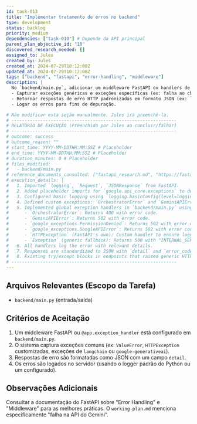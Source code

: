 ```yaml
---
id: task-013
title: "Implementar tratamento de erros no backend"
type: development
status: backlog
priority: medium
dependencies: ["task-010"] # Depende da API principal
parent_plan_objective_id: "10"
discovered_research_needed: []
assigned_to: Jules
created_by: Jules
created_at: 2024-07-29T10:12:00Z
updated_at: 2024-07-29T10:12:00Z
tags: ["backend", "fastapi", "error-handling", "middleware"]
description: |
  No `backend/main.py`, adicionar um middleware FastAPI ou handlers de exceção para:
  - Capturar exceções genéricas e exceções específicas (ex: falha ao chamar a API do Gemini, erro de validação Pydantic não pego automaticamente).
  - Retornar respostas de erro HTTP padronizadas em formato JSON (ex: `{"detail": "Mensagem de erro", "error_code": "CODIGO_ERRO"}`).
  - Logar os erros para fins de depuração.

# Não modificar esta seção manualmente. Jules irá preenchê-la.
# ---------------------------------------------------------------
# RELATÓRIO DE EXECUÇÃO (Preenchido por Jules ao concluir/falhar)
# ---------------------------------------------------------------
# outcome: success
# outcome_reason: ""
# start_time: YYYY-MM-DDTHH:MM:SSZ # Placeholder
# end_time: YYYY-MM-DDTHH:MM:SSZ # Placeholder
# duration_minutes: 0 # Placeholder
# files_modified:
#   - backend/main.py
# reference_documents_consulted: ["fastapi_research.md", "https://fastapi.tiangolo.com/tutorial/handling-errors/", "https://fastapi.tiangolo.com/advanced/middleware/"]
# execution_details: |
#   1. Imported `logging`, `Request`, `JSONResponse` from FastAPI.
#   2. Added placeholder imports for `google.api_core.exceptions` to define handlers for potential Google API errors.
#   3. Configured basic logging using `logging.basicConfig(level=logging.INFO)`.
#   4. Defined custom exceptions: `OrchestratorError` and `GeminiAPIError`.
#   5. Implemented global exception handlers in `backend/main.py` using `@app.exception_handler`:
#      - `OrchestratorError`: Returns 400 with error code.
#      - `GeminiAPIError`: Returns 502 with error code.
#      - `google_exceptions.PermissionDenied`: Returns 502 with error code.
#      - `google_exceptions.GoogleAPIError`: Returns 502 with error code.
#      - `HTTPException` (FastAPI's own): Custom handler to ensure logging and add a generic "HTTP_EXCEPTION" error_code.
#      - `Exception` (generic fallback): Returns 500 with "INTERNAL_SERVER_ERROR" code.
#   6. All handlers log the error with relevant details.
#   7. Responses are standardized to JSON with `detail` and `error_code` fields.
#   8. Existing try/except blocks in endpoints that raised generic HTTPExceptions will now often be caught by these more specific global handlers or the custom HTTPException handler, ensuring logging and standardized format.
# ---------------------------------------------------------------
---
```


## Arquivos Relevantes (Escopo da Tarefa)
* `backend/main.py` (entrada/saída)

## Critérios de Aceitação
1. Um middleware FastAPI ou `@app.exception_handler` está configurado em `backend/main.py`.
2. O sistema captura exceções comuns (ex: `ValueError`, `HTTPException` customizadas, exceções de `langchain` ou `google-generativeai`).
3. Respostas de erro são formatadas como JSON com um campo `detail`.
4. Os erros são logados no servidor (usando o logger padrão do Python ou um configurado).

## Observações Adicionais
Consultar a documentação do FastAPI sobre "Error Handling" e "Middleware" para as melhores práticas.
O `working-plan.md` menciona especificamente "falha na API do Gemini".
